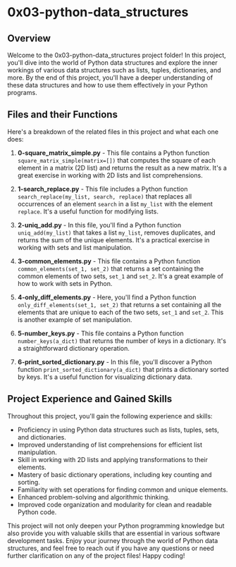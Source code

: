 # 0x03-python-data_structures

## Overview

Welcome to the 0x03-python-data_structures project folder! In this project, you'll dive into the world of Python data structures and explore the inner workings of various data structures such as lists, tuples, dictionaries, and more. By the end of this project, you'll have a deeper understanding of these data structures and how to use them effectively in your Python programs.

## Files and their Functions

Here's a breakdown of the related files in this project and what each one does:

1. **0-square_matrix_simple.py** - This file contains a Python function `square_matrix_simple(matrix=[])` that computes the square of each element in a matrix (2D list) and returns the result as a new matrix. It's a great exercise in working with 2D lists and list comprehensions.

2. **1-search_replace.py** - This file includes a Python function `search_replace(my_list, search, replace)` that replaces all occurrences of an element `search` in a list `my_list` with the element `replace`. It's a useful function for modifying lists.

3. **2-uniq_add.py** - In this file, you'll find a Python function `uniq_add(my_list)` that takes a list `my_list`, removes duplicates, and returns the sum of the unique elements. It's a practical exercise in working with sets and list manipulation.

4. **3-common_elements.py** - This file contains a Python function `common_elements(set_1, set_2)` that returns a set containing the common elements of two sets, `set_1` and `set_2`. It's a great example of how to work with sets in Python.

5. **4-only_diff_elements.py** - Here, you'll find a Python function `only_diff_elements(set_1, set_2)` that returns a set containing all the elements that are unique to each of the two sets, `set_1` and `set_2`. This is another example of set manipulation.

6. **5-number_keys.py** - This file contains a Python function `number_keys(a_dict)` that returns the number of keys in a dictionary. It's a straightforward dictionary operation.

7. **6-print_sorted_dictionary.py** - In this file, you'll discover a Python function `print_sorted_dictionary(a_dict)` that prints a dictionary sorted by keys. It's a useful function for visualizing dictionary data.

## Project Experience and Gained Skills

Throughout this project, you'll gain the following experience and skills:

- Proficiency in using Python data structures such as lists, tuples, sets, and dictionaries.
- Improved understanding of list comprehensions for efficient list manipulation.
- Skill in working with 2D lists and applying transformations to their elements.
- Mastery of basic dictionary operations, including key counting and sorting.
- Familiarity with set operations for finding common and unique elements.
- Enhanced problem-solving and algorithmic thinking.
- Improved code organization and modularity for clean and readable Python code.

This project will not only deepen your Python programming knowledge but also provide you with valuable skills that are essential in various software development tasks. Enjoy your journey through the world of Python data structures, and feel free to reach out if you have any questions or need further clarification on any of the project files! Happy coding!
